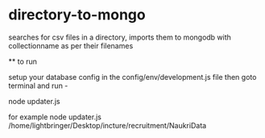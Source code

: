 # directory-to-mongo
searches for csv files in a directory, imports them to mongodb with collectionname as per their filenames

** to run

setup your database config in the config/env/development.js file
then goto terminal and run -

node updater.js <directorypath-to-csvfiles>

for example
node updater.js /home/lightbringer/Desktop/incture/recruitment/NaukriData
